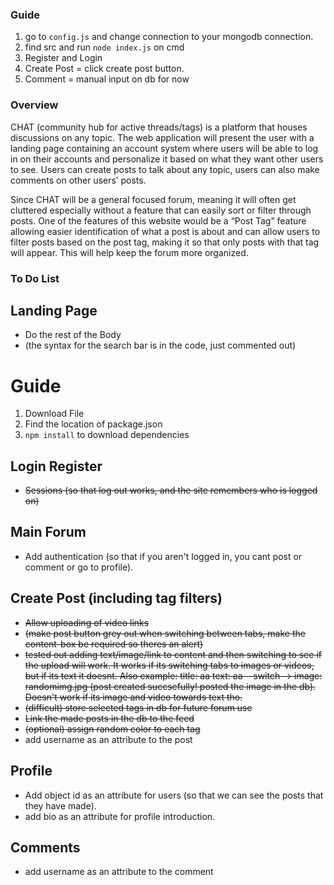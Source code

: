 ### Guide 
 1. go to `config.js` and change connection to your mongodb connection.
 2. find src and run `node index.js` on cmd
 3. Register and Login
 4. Create Post = click create post button.
 5. Comment = manual input on db for now

### Overview
CHAT (community hub for active threads/tags) is a platform that houses discussions on any topic. The web application will present the user with a landing page containing an account system where users will be able to log in on their accounts and personalize it based on what they want other users to see. Users can create posts to talk about any topic, users can also make comments on other users’ posts. 

Since CHAT will be a general focused forum, meaning it will often get cluttered especially without a feature that can easily sort or filter through posts. One of the features of this website would be a “Post Tag” feature allowing easier identification of what a post is about and can allow users to filter posts based on the post tag, making it so that only posts with that tag will appear. This will help keep the forum more organized.

 
 ### To Do List
  ## Landing Page
  - Do the rest of the Body
  - (the syntax for the search bar is in the code, just commented out)
  # Guide
  1. Download File
  2. Find the location of package.json
  3. `npm install` to download dependencies
 
  ## Login Register
  - ~~Sessions (so that log out works, and the site remembers who is logged on)~~
 
  ## Main Forum
  - Add authentication (so that if you aren't logged in, you cant post or comment or go to profile).
 
  ## Create Post (including tag filters)
  - ~~Allow uploading of video links~~
  - ~~(make post button grey out when switching between tabs, make the content-box be required so theres an alert)~~
  - ~~tested out adding text/image/link to content and then switching to see if the upload will work. It works if its switching tabs to images or videos, but if its text it doesnt. Also example: title: aa text: aa --switch-->  image: randomimg.jpg (post created succsefully! posted the image in the db). Doesn't work if its image and video towards text tho.~~
  - ~~(difficult) store selected tags in db for future forum use~~
  - ~~Link the made posts in the db to the feed~~
  - ~~(optional) assign random color to each tag~~
  - add username as an attribute to the post
 
  ## Profile
  - Add object id as an attribute for users (so that we can see the posts that they have made).
  - add bio as an attribute for profile introduction.
  ## Comments
  - add username as an attribute to the comment
